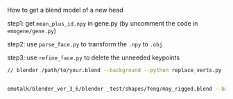 How to get a blend model of a new head

step1: get `mean_plus_id.npy` in gene.py (by uncomment the code in `emogene/gene.py`)

step2: use `parse_face.py` to transform the `.npy` to `.obj`

step3: use `refine_face.py` to delete the unneeded keypoints

```bash
// blender /path/to/your.blend --background --python replace_verts.py


emotalk/blender_ver_3_6/blender _test/shapes/feng/may_rigged.blend --background --python _test/shapes/codes/replace_verts.py

```